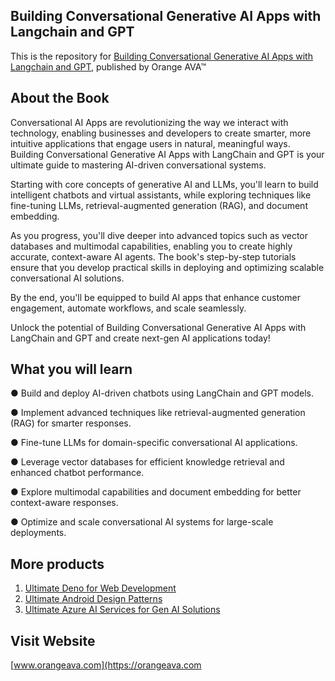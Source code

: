 ## Building Conversational Generative AI Apps with Langchain and GPT

This is the repository for [Building Conversational Generative AI Apps with Langchain and GPT](https://orangeava.com/products/building-conversational-generative-ai-apps-with-langchain-and-gpt), published by Orange AVA™

## About the Book
Conversational AI Apps are revolutionizing the way we interact with technology, enabling businesses and developers to create smarter, more intuitive applications that engage users in natural, meaningful ways. Building Conversational Generative AI Apps with LangChain and GPT is your ultimate guide to mastering AI-driven conversational systems.

Starting with core concepts of generative AI and LLMs, you'll learn to build intelligent chatbots and virtual assistants, while exploring techniques like fine-tuning LLMs, retrieval-augmented generation (RAG), and document embedding.

As you progress, you'll dive deeper into advanced topics such as vector databases and multimodal capabilities, enabling you to create highly accurate, context-aware AI agents. The book's step-by-step tutorials ensure that you develop practical skills in deploying and optimizing scalable conversational AI solutions.

By the end, you'll be equipped to build AI apps that enhance customer engagement, automate workflows, and scale seamlessly.

Unlock the potential of Building Conversational Generative AI Apps with LangChain and GPT and create next-gen AI applications today!

## What you will learn
● Build and deploy AI-driven chatbots using LangChain and GPT models.

● Implement advanced techniques like retrieval-augmented generation (RAG) for smarter responses.

● Fine-tune LLMs for domain-specific conversational AI applications.

● Leverage vector databases for efficient knowledge retrieval and enhanced chatbot performance.

● Explore multimodal capabilities and document embedding for better context-aware responses.

● Optimize and scale conversational AI systems for large-scale deployments.

## More products

1. [Ultimate Deno for Web Development](https://orangeava.com/products/ultimate-deno-for-web-development)
2. [Ultimate Android Design Patterns](https://orangeava.com/products/ultimate-android-design-patterns) 
3. [Ultimate Azure AI Services for Gen AI Solutions](https://orangeava.com/products/ultimate-azure-ai-services-for-gen-ai-solutions) 

## Visit Website 
[www.orangeava.com](https://orangeava.com
